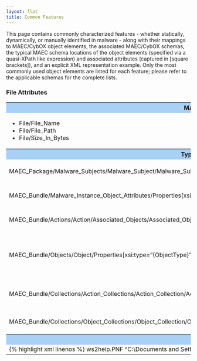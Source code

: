 ```yaml
---
layout: flat
title: Common Features
---
```


This page contains commonly characterized features - whether statically, dynamically, or manually identified in malware - along with their mappings to MAEC/CybOX object elements, the associated MAEC/CybOX schemas, the typical MAEC schema locations of the object elements (specified via a quasi-XPath like expression) and associated attributes (captured in [square brackets]), and an explicit XML representation example. Only the most commonly used object elements are listed for each feature; please refer to the applicable schemas for the complete lists.  

### File Attributes

<table class="table-features">
  <tr style="background-color:#A9D0F5">
    <th>MAEC/CybOX Object Elements</th>
    <th>MAEC/CybOX Schemas</th>
  </tr>
  <tr>
    <td>
      <ul>
	    <li> File/File_Name
		<li> File/File_Path
		<li> File/Size_In_Bytes
	  </ul>
    </td>
    <td>
      <ul>
        <li> <a href=http://maecproject.github.io/data-model/4.1/FileObj/FileObjectType/>CybOX:FileObj</a>
   	    <li> <a href=http://maecproject.github.io/data-model/4.1/WinFileObj/WinFileObjectType/>CybOX:WinFileObj</a>
		<li> <a href=http://maecproject.github.io/data-model/4.1/WinExecFileObj/WinExecFileObjectType/>CybOX:WinExecFileObj</a>
	  </ul>
    </td>
  </tr>
  <tr style="background-color:#A9D0F5">
    <th>Typical MAEC Schema Locations</th>
	<th>Description</th>
  </tr>
  <tr>   
    <td>MAEC_Package/Malware_Subjects/Malware_Subject/Malware_Subject/Malware_Instance_Object_Attributes/Properties[xsi:type=”{ObjectType}”]</td>
	<td>Used to capture a single file associated with a malware instance.</td>
  </tr>
  <tr>
	 <td>MAEC_Bundle/Malware_Instance_Object_Attributes/Properties[xsi:type=”{ObjectType}”]</td>
	 <td>Used to capture a single file associated with a malware instance.</td>
  </tr>
  <tr>
	 <td>MAEC_Bundle/Actions/Action/Associated_Objects/Associated_Object/Properties[xsi:type=”{ObjectType}”]</td>
	 <td>Used to capture a single file associated with an Action.</td>
  </tr>
  <tr>
	 <td>MAEC_Bundle/Objects/Object/Properties[xsi:type=”{ObjectType}”]</td>
	 <td>Used to capture a single file associated with a malware instance, including those that represent some extracted feature (e.g., strings).</td>
  </tr>
  <tr>   <td>MAEC_Bundle/Collections/Action_Collections/Action_Collection/Action_List/Action/Associated_Objects/Associated_Object/Properties[xsi:type=”{ObjectType}”]</td>
	<td>Used to capture a single file associated with an Action in an Action Collection.</td>
  </tr>
  <tr>
    <td>MAEC_Bundle/Collections/Object_Collections/Object_Collection/Object_List/Object/Properties[xsi:type=”{ObjectType}”]</td>
	<td>Used to capture a single file as part of an Object Collection.</td>
  </tr>
  <tr style="background-color:#A9D0F5">
    <th colspan="2">MAEC/CybOX XML Representation Example</th>
  </tr>
  <tr>
    <td colspan="2">
{% highlight xml linenos %}
<cybox: Associated_Object id="maec-example-obj-2"> 
<cybox:Properties xsi:type="WinExecFileObj:WindowsExecutableFileObjectType"> 
<FileObj:File_Name>ws2help.PNF</FileObj:File_Name> 
<FileObj:File_Path condition="FitsPattern" pattern_type="Regex">^C:\Documents and Settings\\s+user\s+\Local Settings\Application\Data</FileObj:Full_Path>
<FileObj:Size_In_Bytes>196608</FileObj:Size_In_Bytes> </cybox:Properties>
</cybox: Associated_Object>
{% endhighlight %}
    </td>
  </tr>
</table>
    	
		   

